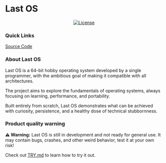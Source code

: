 # Last OS


<p align=center>
    <a href="https://github.com/francisc0arauj0/Last/blob/main/LICENSE">
        <img alt="License" src="https://img.shields.io/badge/license-GNU_GPL_2.0-0688CB.svg">
    </a>
</p>

### Quick Links
[Source Code](https://github.com/francisc0arauj0/Last)

### About Last OS
Last OS is a 64-bit hobby operating system developed by a single programmer, with the ambitious goal of making it compatible with all architectures.

The project aims to explore the fundamentals of operating systems, always focusing on learning, performance, and portability.

Built entirely from scratch, Last OS demonstrates what can be achieved with curiosity, persistence, and a healthy dose of technical stubbornness.

### Product quality warning
**⚠️ Warning:** Last OS is still in development and not ready for general use. 
It may contain bugs, crashes, and other weird behavior, test it at your own risk!

Check out [TRY.md]() to learn how to try it out.